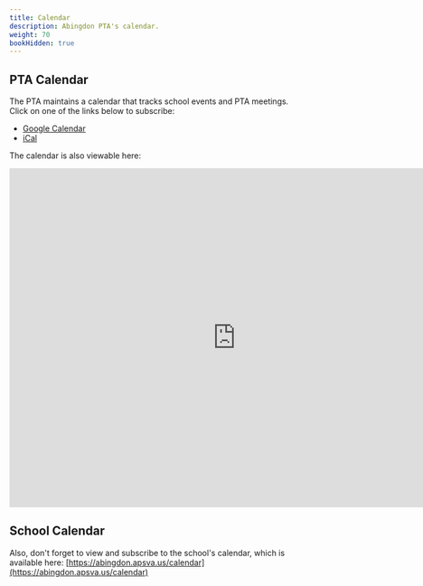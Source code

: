 ```yaml
---
title: Calendar
description: Abingdon PTA's calendar.
weight: 70
bookHidden: true
---
```


## PTA Calendar

The PTA maintains a calendar that tracks school events and PTA meetings. Click on one of the links below to subscribe:

- [Google Calendar](https://calendar.google.com/calendar/r?cid=abingdonptacommunications@gmail.com)
- [iCal](webcal://calendar.google.com/calendar/ical/abingdonptacommunications@gmail.com/public/basic.ics)

The calendar is also viewable here:

<iframe src="https://calendar.google.com/calendar/embed?src=abingdonptacommunications@gmail.com&ctz=America%2FNew_York" style="border: 0" width="800" height="600" frameborder="0" scrolling="no"></iframe>

## School Calendar

Also, don't forget to view and subscribe to the school's calendar, which is available here: [https://abingdon.apsva.us/calendar](https://abingdon.apsva.us/calendar)